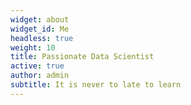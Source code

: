 ```yaml
---
widget: about
widget_id: Me
headless: true
weight: 10
title: Passionate Data Scientist
active: true
author: admin
subtitle: It is never to late to learn
---
```


